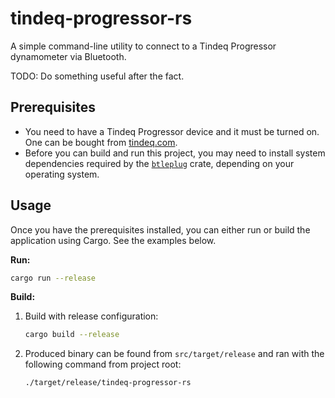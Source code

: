 # tindeq-progressor-rs

A simple command-line utility to connect to a Tindeq Progressor dynamometer via Bluetooth.

TODO: Do something useful after the fact.

## Prerequisites

- You need to have a Tindeq Progressor device and it must be turned on. One can be bought from [tindeq.com](https://tindeq.com/).
- Before you can build and run this project, you may need to install system dependencies required by the [`btleplug`](https://crates.io/crates/btleplug) crate, depending on your operating system.

## Usage

Once you have the prerequisites installed, you can either run or build the application using Cargo. See the examples below.

**Run:**

```sh
cargo run --release
```

**Build:**

1. Build with release configuration:

    ```sh
    cargo build --release
    ```

2. Produced binary can be found from `src/target/release` and ran with the following command from project root:

    ```sh
    ./target/release/tindeq-progressor-rs
    ```
